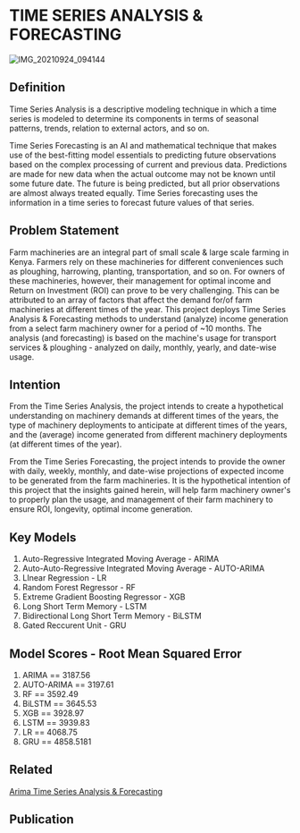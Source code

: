 # TIME SERIES ANALYSIS & FORECASTING

![IMG_20210924_094144](https://user-images.githubusercontent.com/46624127/216979248-d15aa37b-845c-467b-b69b-45a9c96b249d.jpg)



## Definition

Time Series Analysis is a descriptive modeling technique in which a time series is modeled to determine its components in terms of seasonal patterns, trends, relation to 
external actors, and so on. 

Time Series Forecasting is an AI and mathematical technique that makes use of the best-fitting model essentials to predicting future observations based on the complex 
processing of current and previous data. Predictions are made for new data when the actual outcome may not be known until some future date. The future is being predicted, 
but all prior observations are almost always treated equally. Time Series forecasting uses the information in a time series to forecast future values of that series.

## Problem Statement

Farm machineries are an integral part of small scale & large scale farming in Kenya. Farmers rely on these machineries for different conveniences such as ploughing, harrowing, planting, transportation, and so on. For owners of these machineries, however, their management for optimal income and Return on Investment (ROI) can prove 
to be very challenging. This can be attributed to an array of factors that affect the demand for/of farm machineries at different times of the year.
This project deploys Time Series Analysis & Forecasting methods to understand (analyze) income generation from a select farm machinery owner for a period of ~10 months. 
The analysis (and forecasting) is based on the machine's usage for transport services & ploughing - analyzed on daily, monthly, yearly, and date-wise usage. 

## Intention 

From the Time Series Analysis, the project intends to create a hypothetical understanding on machinery demands at different times of the years, the type of machinery 
deployments to anticipate at different times of the years, and the (average) income generated from different machinery deployments (at different times of the year).

From the Time Series Forecasting, the project intends to provide the owner with daily, weekly, monthly, and date-wise projections of expected income to be generated
from the farm machineries. 
It is the hypothetical intention of this project that the insights gained herein, will help farm machinery owner's to properly plan the usage, and management of their 
farm machinery to ensure ROI, longevity, optimal income generation. 

## Key Models

<ol>
  <li>Auto-Regressive Integrated Moving Average - ARIMA</li/>
  <li>Auto-Auto-Regressive Integrated Moving Average - AUTO-ARIMA</li/>
  <li>LInear Regression - LR</li/>
  <li>Random Forest Regressor - RF</li/>
  <li>Extreme Gradient Boosting Regressor - XGB</li/>
  <li>Long Short Term Memory - LSTM</li>
  <li> Bidirectional Long Short Term Memory - BiLSTM </li/>
  <li> Gated Reccurent Unit - GRU </li/>
</ol/>

## Model Scores - Root Mean Squared Error 

<ol>
  <li>ARIMA       ==    3187.56</li/>
  <li>AUTO-ARIMA  ==    3197.61</li/>
  <li>RF          ==    3592.49</li/>
  <li>BiLSTM      ==    3645.53</li/>
  <li>XGB         ==    3928.97</li/>
  <li>LSTM        ==    3939.83</li/>
  <li>LR          ==    4068.75</li/>
  <li>GRU         ==    4858.5181</li/>
 
</ol/>

## Related
<a href src='https://github.com/wessware/ARIMA_TIME_SERIES_FORECASTING' target='_blank'>Arima Time Series Analysis & Forecasting </a>

## Publication

